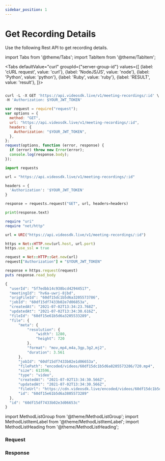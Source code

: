 ```yaml
---
sidebar_position: 1
---
```


# Get Recording Details

Use the following Rest API to get recording details.

import Tabs from '@theme/Tabs';
import TabItem from '@theme/TabItem';

<Tabs
defaultValue="curl"
groupId={"server-group-id"}
values={[
{label: 'cURL request', value: 'curl'},
{label: 'NodeJS/JS', value: 'node'},
{label: 'Python', value: 'python'},
{label: 'Ruby', value: 'ruby'},
{label: 'RESULT', value: 'result'},
]}>
<TabItem value="curl">

```js

curl -L -X GET 'https://api.videosdk.live/v1/meeting-recordings/:id' \
-H 'Authorization: $YOUR_JWT_TOKEN'

```

</TabItem>
<TabItem value="node">

```js
var request = require("request");
var options = {
  method: "GET",
  url: "https://api.videosdk.live/v1/meeting-recordings/:id",
  headers: {
    Authorization: "$YOUR_JWT_TOKEN",
  },
};
request(options, function (error, response) {
  if (error) throw new Error(error);
  console.log(response.body);
});
```

</TabItem>
<TabItem value="python">

```python
import requests

url = "https://api.videosdk.live/v1/meeting-recordings/:id"

headers = {
  'Authorization': '$YOUR_JWT_TOKEN'
}

response = requests.request("GET", url, headers=headers)

print(response.text)

```

</TabItem>
<TabItem value="ruby">

```ruby
require "uri"
require "net/http"

url = URI("https://api.videosdk.live/v1/meeting-recordings/:id")

https = Net::HTTP.new(url.host, url.port)
https.use_ssl = true

request = Net::HTTP::Get.new(url)
request["Authorization"] = "$YOUR_JWT_TOKEN"

response = https.request(request)
puts response.read_body

```

</TabItem>
<TabItem value="result">

```js
{
  "userId": "5f7edbb14c938bcd42944517",
  "meetingId": "hv6a-uwrj-8jbd",
  "origFileId": "60df15dc1b5d6a3205573786",
  "jobId": "60df15df7433b02e7d06853a",
  "createdAt": "2021-07-02T13:34:23.768Z",
  "updatedAt": "2021-07-02T13:34:30.616Z",
  "fileId": "60df15e61b5d6a3205533289",
  "file": {
      "meta": {
          "resolution": {
              "width": 1280,
              "height": 720
          },
          "format": "mov,mp4,m4a,3gp,3g2,mj2",
          "duration": 3.561
      },
      "jobId": "60df15df7433b02e1d06653a",
      "filePath": "encoded/videos/60df15dc1b5d6a8205573286/720.mp4",
      "size": 613596,
      "type": "video",
      "createdAt": "2021-07-02T13:34:30.566Z",
      "updatedAt": "2021-07-02T13:34:30.566Z",
      "fileUrl": "https://cdn.videosdk.live/encoded/videos/60df15dc1b5d6a8205573286/720.mp4",
      "id": "60df15e61b5d6a3805573289"
  },
  "id": "60df15df7433b02e3d06653c"
}
```

</TabItem>
</Tabs>

import MethodListGroup from '@theme/MethodListGroup';
import MethodListItemLabel from '@theme/MethodListItemLabel';
import MethodListHeading from '@theme/MethodListHeading';

### Request

<MethodListGroup>
    <MethodListGroup>
      <MethodListHeading heading="Path Parameters" />
      <MethodListItemLabel name="id" option={"optional"} type={"string"} />
    </MethodListGroup>
</MethodListGroup>

### Response

<MethodListGroup>
  <MethodListItemLabel name="__response"  type={"object"} >
    <MethodListGroup>
      <MethodListHeading heading="Properties" />
          <MethodListItemLabel name="userId"  type={"string"} />
          <MethodListItemLabel name="meetingId"  type={"string"} />
          <MethodListItemLabel name="sessionId"  type={"string"} />
          <MethodListItemLabel name="origFileId"  type={"string"} />
          <MethodListItemLabel name="jobId"  type={"string"} />
          <MethodListItemLabel name="fileId"  type={"string"} />
          <MethodListItemLabel name="file" type={"object"} >
            <MethodListGroup>
                <MethodListItemLabel name="meta" type={"object"} >
                  <MethodListGroup>
                          <MethodListItemLabel name="resolution" type={"object"} >
                            <MethodListGroup>
                                <MethodListItemLabel name="width"  type={"number"} />
                                <MethodListItemLabel name="height"  type={"number"} />
                            </MethodListGroup>
                          </MethodListItemLabel>
                      <MethodListItemLabel name="format"  type={"string"} />
                      <MethodListItemLabel name="duration"  type={"number"} />
                  </MethodListGroup>
                </MethodListItemLabel>
              <MethodListItemLabel name="jobId"  type={"string"} />
              <MethodListItemLabel name="filePath"  type={"string"} />
              <MethodListItemLabel name="size"  type={"number"} />
              <MethodListItemLabel name="type"  type={"string"} />
              <MethodListItemLabel name="fileUrl"  type={"string"} />
              <MethodListItemLabel name="updatedAt"  type={"date"} />
              <MethodListItemLabel name="createdAt"  type={"date"} />
              <MethodListItemLabel name="id"  type={"string"} />
            </MethodListGroup>
          </MethodListItemLabel>
          <MethodListItemLabel name="createdAt"  type={"date"} />
          <MethodListItemLabel name="updatedAt"  type={"date"} />
          <MethodListItemLabel name="id"  type={"string"} />
    </MethodListGroup>
  </MethodListItemLabel>
</MethodListGroup>
